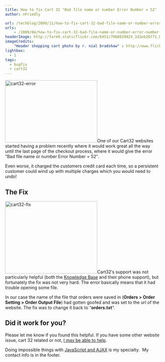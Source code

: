 ```yaml
---
title: How to fix Cart 32 "Bad file name or number Error Number = 52"
author: nFriedly

url: /techblog/2009/11/how-to-fix-cart-32-bad-file-name-or-number-error-number-52/
urls:
    - /2009/04/how-to-fix-cart-32-bad-file-name-or-number-error-number-52/
headerImage: http://farm9.staticflickr.com/8453/7968029824_1d1eb20771_b.jpg
imageCredits:
	"Header shopping cart photo by r. nial bradshaw" : http://www.flickr.com/photos/zionfiction/7968029824/
lightbox:
  - 1
tags:
  - bugfix
  - cart32
---
```

<a href="http://nfriedly.com/techblog/wp-content/uploads/2009/11/cart32-error.png" rel="lightbox"><img class="alignleft size-medium wp-image-244" title="cart32-error" src="http://nfriedly.com/techblog/wp-content/uploads/2009/11/cart32-error-300x202.png" alt="cart32-error" width="300" height="202" /></a>One of our Cart32 websites started having a problem recently where it would work great all the way until the last page of the checkout process, where it would give the error &#8220;Bad file name or number Error Number = 52&#8243;.

Even worse, it charged the customers credit card each time, so a persistent customer could wind up with multiple charges which you would need to undo!

<!--more-->

## The Fix

<a href="http://nfriedly.com/techblog/wp-content/uploads/2009/11/cart32-fix.png" rel="lightbox"><img class="size-medium wp-image-245 alignright" title="cart32-fix" src="http://nfriedly.com/techblog/wp-content/uploads/2009/11/cart32-fix-300x235.png" alt="cart32-fix" width="300" height="235" /></a>Cart32&#8242;s support was not particularly helpful (both the [Knowledge Base][1] and their phone support), but fortunately the fix was not very hard. The error basically means that it had trouble opening some file.

In our case the name of the file that orders were saved in (**Orders > Order Setting > Order Output File**) had gotten goofed and was set to the url of the website. The fix was to change it back to &#8220;**orders.txt**&#8220;.

## Did it work for you?

Please let me know if you found this helpful. If you have some other website issue, cart 32 related or not, [I may be able to help][2].

Doing impossible things with [JavaScript and AJAX][3] is my specialty.  My contact info is in the footer.

 [1]: http://www.cart32.com/kb.asp
 [2]: http://nfriedly.com/webdev
 [3]: http://nfriedly.com/webdev/javascript
